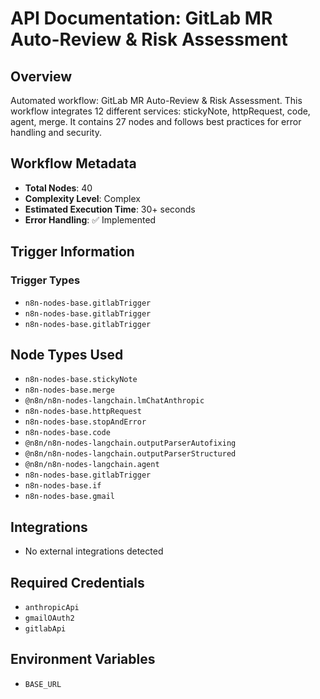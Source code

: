 # API Documentation: GitLab MR Auto-Review & Risk Assessment

## Overview
Automated workflow: GitLab MR Auto-Review & Risk Assessment. This workflow integrates 12 different services: stickyNote, httpRequest, code, agent, merge. It contains 27 nodes and follows best practices for error handling and security.

## Workflow Metadata
- **Total Nodes**: 40
- **Complexity Level**: Complex
- **Estimated Execution Time**: 30+ seconds
- **Error Handling**: ✅ Implemented

## Trigger Information
### Trigger Types
- `n8n-nodes-base.gitlabTrigger`
- `n8n-nodes-base.gitlabTrigger`
- `n8n-nodes-base.gitlabTrigger`

## Node Types Used
- `n8n-nodes-base.stickyNote`
- `n8n-nodes-base.merge`
- `@n8n/n8n-nodes-langchain.lmChatAnthropic`
- `n8n-nodes-base.httpRequest`
- `n8n-nodes-base.stopAndError`
- `n8n-nodes-base.code`
- `@n8n/n8n-nodes-langchain.outputParserAutofixing`
- `@n8n/n8n-nodes-langchain.outputParserStructured`
- `@n8n/n8n-nodes-langchain.agent`
- `n8n-nodes-base.gitlabTrigger`
- `n8n-nodes-base.if`
- `n8n-nodes-base.gmail`

## Integrations
- No external integrations detected

## Required Credentials
- `anthropicApi`
- `gmailOAuth2`
- `gitlabApi`

## Environment Variables
- `BASE_URL`

